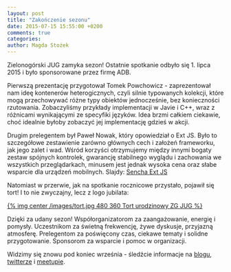 ```yaml
---
layout: post
title: "Zakończenie sezonu"
date: 2015-07-15 15:55:00 +0200
comments: true
categories: 
author: Magda Stożek
---
```

Zielonogórski JUG zamyka sezon! Ostatnie spotkanie odbyło się 1. lipca 2015 i było sponsorowane przez firmę ADB.

Pierwszą prezentację przygotował Tomek Powchowicz - zaprezentował nam ideę kontenerów heterogicznych, czyli silnie typowanych kolekcji, które mogą przechowywać różne typy obiektów jednocześnie, bez konieczności rzutowania. Zobaczyliśmy przykłady implementacji w Javie i C++, wraz z różnicami wynikającymi ze specyfiki języków. Idea brzmi całkiem ciekawie, choć idealnie byłoby zobaczyć jej implementację gdzieś w akcji.

Drugim prelegentem był Paweł Nowak, który opowiedział o Ext JS. Było to szczegółowe zestawienie zarówno głównych cech i założeń frameworku, jak jego zalet i wad. Wśród korzyści otrzymujemy między innymi bogaty zestaw spójnych kontrolek, gwarancję stabilnego wyglądu i zachowania we wszystkich przeglądarkach, minusem jest jednak wysoka cena oraz słabe wsparcie dla urządzeń mobilnych. Slajdy: <a href="/files/Sencha.pdf" target="_blank">Sencha Ext JS</a>

Natomiast w przerwie, jak na spotkanie rocznicowe przystało, pojawił się tort! I to nie zwyczajny, lecz z logo jubilata:

[{% img center /images/tort.jpg 480 360 Tort urodzinowy ZG JUG %}](/images/tort.jpg)

Dzięki za udany sezon! Współorganizatorom za zaangażowanie, energię i pomysły. Uczestnikom za świetną frekwencję, żywe dyskusje, przyjazną atmosferę. Prelegentom za poświęcony czas, ciekawe tematy i solidne przygotowanie. Sponsorom za wsparcie i pomoc w organizacji.

Widzimy się znowu pod koniec września - śledźcie informacje na <a href="http://jug.zgora.pl">blogu</a>, <a href="https://twitter.com/ZgJUG" target="_blank">twitterze</a> i <a href="http://www.meetup.com/Zielona-Gora-JUG/" target="_blank">meetupie</a>.
